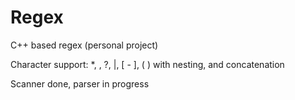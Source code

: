 # Regex
C++ based regex (personal project)

Character support:
  *, \, ?, |, \[ - ], ( ) with nesting, and concatenation

Scanner done, parser in progress

